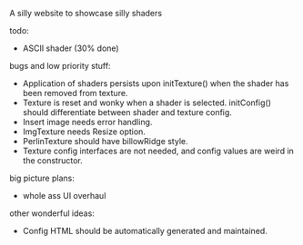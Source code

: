 A silly website to showcase silly shaders

todo:
- ASCII shader (30% done)


bugs and low priority stuff:
- Application of shaders persists upon initTexture() when the shader has been removed from texture.
- Texture is reset and wonky when a shader is selected. initConfig() should differentiate between shader and texture config.
- Insert image needs error handling.
- ImgTexture needs Resize option.
- PerlinTexture should have billowRidge style.
- Texture config interfaces are not needed, and config values are weird in the constructor.

big picture plans:
- whole ass UI overhaul

other wonderful ideas:
- Config HTML should be automatically generated and maintained.